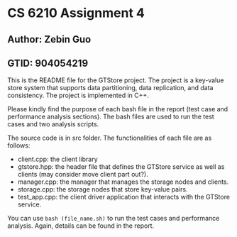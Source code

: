 # CS 6210 Assignment 4
## Author: Zebin Guo
## GTID: 904054219

This is the README file for the GTStore project. The project is a key-value store system that supports data partitioning, data replication, and data consistency. The project is implemented in C++.

Please kindly find the purpose of each bash file in the report (test case and performance analysis sections). The bash files are used to run the test cases and two analysis scripts.

The source code is in src folder. The functionalities of each file are as follows:
- client.cpp: the client library
- gtstore.hpp: the header file that defines the GTStore service as well as clients (may consider move client part out?).
- manager.cpp: the manager that manages the storage nodes and clients.
- storage.cpp: the storage nodes that store key-value pairs.
- test_app.cpp: the client driver application that interacts with the GTStore service.

You can use ```bash (file_name.sh)``` to run the test cases and performance analysis. Again, details can be found in the report.